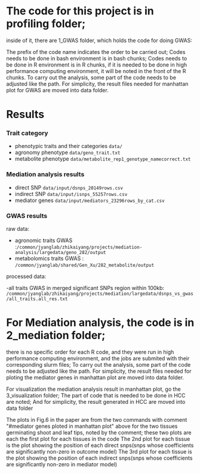 # The code for this project is in profiling folder;

inside of it, there are 1_GWAS folder, which holds the code for doing GWAS:

The prefix of the code name indicates the order to be carried out;
Codes needs to be done in bash environment is in bash chunks;
Codes needs to be done in R environment is in R chunks, if it is needed to be done in high performance computing environment, it will be noted in the front of the R chunks.
To carry out the analysis, some part of the code needs to be adjusted like the path.
For simplicity, the result files needed for manhattan plot for GWAS are moved into data folder.


# Results

### Trait category

- phenotypic traits and their categories `data/`
- agronomy phenotype `data/geno_trait.txt`
- metabolite phenotype `data/metabolite_rep1_genotype_namecorrect.txt`

### Mediation analysis results

- direct SNP `data/input/dsnps_20149rows.csv`
- indirect SNP `data/input/isnps_55257rows.csv`
- mediator genes `data/input/mediators_23296rows_by_cat.csv`

### GWAS results
raw data:
- agronomic traits GWAS :`/common/jyanglab/zhikaiyang/projects/mediation-analysis/largedata/geno_282/output`
- metabolomics traits GWAS : `/common/jyanglab/shared/Gen_Xu/282_metabolite/output`

processed data:

-all traits GWAS in merged significant SNPs region within 100kb: `/common/jyanglab/zhikaiyang/projects/mediation/largedata/dsnps_vs_gwas/all_traits.all_res.txt`

# For Mediation analysis, the code is in 2_mediation folder;

there is no specific order for each R code, and they were run in high performance computing environment, and the jobs are submited with their corresponding slurm files;
To carry out the analysis, some part of the code needs to be adjusted like the path.
For simplicity, the result files needed for ploting the mediator genes in manhattan plot are moved into data folder.


For visualization the mediation analysis result in manhattan plot, go the 3_visualization folder;
The part of code that is needed to be done in HCC are noted;
And for simplicity, the result generated in HCC are moved into data folder

The plots in Fig.6 in the paper are from the two commands with comment "#mediator genes ploted in manhattan plot" above for the two tissues germinating shoot and leaf tips, noted by the comment; these two plots are each the first plot for each tissues in the code
The 2nd plot for each tissue is the plot showing the position of each direct snps(snps whose coefficients are significantly non-zero in outcome model)
The 3rd plot for each tissue is the plot showing the position of each indirect snps(snps whose coefficients are significantly non-zero in mediator model) 




